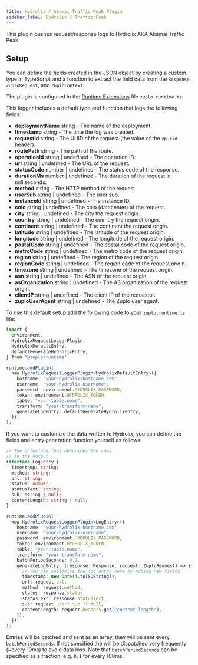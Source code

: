 ```yaml
---
title: Hydrolix / Akamai Traffic Peak Plugin
sidebar_label: Hydrolix / Traffic Peak
---
```


This plugin pushes request/response logs to Hydrolix AKA Akamai Traffic Peak.

<EnterpriseFeature name="Custom logging" />

## Setup

You can define the fields created in the JSON object by creating a custom type
in TypeScript and a function to extract the field data from the `Response`,
`ZuploRequest`, and `ZuploContext`.

The plugin is configured in the [Runtime Extensions](./runtime-extensions.md)
file `zuplo.runtime.ts`:

This logger includes a default type and function that logs the following fields:

- **deploymentName** <CodeType>string</CodeType> - The name of the deployment.
- **timestamp** <CodeType>string</CodeType> - The time the log was created.
- **requestId** <CodeType>string</CodeType> - The UUID of the request (the value
  of the `zp-rid` header).
- **routePath** <CodeType>string</CodeType> - The path of the route.
- **operationId** <CodeType>string | undefined</CodeType> - The operation ID.
- **url** <CodeType>string | undefined</CodeType> - The URL of the request.
- **statusCode** <CodeType>number | undefined</CodeType> - The status code of
  the response.
- **durationMs** <CodeType>number | undefined</CodeType> - The duration of the
  request in milliseconds.
- **method** <CodeType>string</CodeType> - The HTTP method of the request.
- **userSub** <CodeType>string | undefined</CodeType> - The user sub.
- **instanceId** <CodeType>string | undefined</CodeType> - The instance ID.
- **colo** <CodeType>string | undefined</CodeType> - The colo (datacenter) of
  the request.
- **city** <CodeType>string | undefined</CodeType> - The city the request
  origin.
- **country** <CodeType>string | undefined</CodeType> - The country the request
  origin.
- **continent** <CodeType>string | undefined</CodeType> - The continent the
  request origin.
- **latitude** <CodeType>string | undefined</CodeType> - The latitude of the
  request origin.
- **longitude** <CodeType>string | undefined</CodeType> - The longitude of the
  request origin.
- **postalCode** <CodeType>string | undefined</CodeType> - The postal code of
  the request origin.
- **metroCode** <CodeType>string | undefined</CodeType> - The metro code of the
  request origin.
- **region** <CodeType>string | undefined</CodeType> - The region of the request
  origin.
- **regionCode** <CodeType>string | undefined</CodeType> - The region code of
  the request origin.
- **timezone** <CodeType>string | undefined</CodeType> - The timezone of the
  request origin.
- **asn** <CodeType>string | undefined</CodeType> - The ASN of the request
  origin.
- **asOrganization** <CodeType>string | undefined</CodeType> - The AS
  organization of the request origin.
- **clientIP** <CodeType>string | undefined</CodeType> - The client IP of the
  requestor.
- **zuploUserAgent** <CodeType>string | undefined</CodeType> - The Zuplo user
  agent.

To use this default setup add the following code to your `zuplo.runtime.ts`
file:

```ts title="modules/zuplo.runtime.ts"
import {
  environment,
  HydrolixRequestLoggerPlugin,
  HydrolixDefaultEntry,
  defaultGenerateHydrolixEntry,
} from "@zuplo/runtime";

runtime.addPlugin(
  new HydrolixRequestLoggerPlugin<HydrolixDefaultEntry>({
    hostname: "your-hydrolix-hostname.com",
    username: "your-hydrolix-username",
    password: environment.HYDROLIX_PASSWORD,
    token: environment.HYDROLIX_TOKEN,
    table: "your-table.name",
    transform: "your-transform-name",
    generateLogEntry: defaultGenerateHydrolixEntry,
  }),
);
```

If you want to customize the data written to Hydrolix, you can define the fields
and entry generation function yourself as follows:

```ts title="modules/zuplo.runtime.ts"
// The interface that describes the rows
// in the output
interface LogEntry {
  timestamp: string;
  method: string;
  url: string;
  status: number;
  statusText: string;
  sub: string | null;
  contentLength: string | null;
}

runtime.addPlugin(
  new HydrolixRequestLoggerPlugin<LogEntry>({
    hostname: "your-hydrolix-hostname.com",
    username: "your-hydrolix-username",
    password: environment.HYDROLIX_PASSWORD,
    token: environment.HYDROLIX_TOKEN,
    table: "your-table.name",
    transform: "your-transform-name",
    batchPeriodSeconds: 0.1,
    generateLogEntry: (response: Response, request: ZuploRequest) => ({
      // You can customize the log entry here by adding new fields
      timestamp: new Date().toISOString(),
      url: request.url,
      method: request.method,
      status: response.status,
      statusText: response.statusText,
      sub: request.user?.sub ?? null,
      contentLength: request.headers.get("content-length"),
    }),
  }),
);
```

Entries will be batched and sent as an array, they will be sent every
`batchPeriodSeconds`. If not specified the will be dispatched very frequently
(~every 10ms) to avoid data loss. Note that `batchPeriodSeconds` can be
specified as a fraction, e.g. `0.1` for every 100ms.
